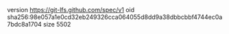 version https://git-lfs.github.com/spec/v1
oid sha256:98e057a1e0cd32eb249326cca064055d8dd9a38dbbcbbf4744ec0a7bdc8a1704
size 5502
